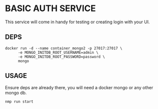 # BASIC AUTH SERVICE

This service will come in handy for testing or creating login with your UI.
## DEPS

```
docker run -d --name container_mongo2 -p 27017:27017 \
      -e MONGO_INITDB_ROOT_USERNAME=admin \
      -e MONGO_INITDB_ROOT_PASSWORD=password \
      mongo
```

## USAGE 

Ensure deps are already there, you will need a docker mongo or any other mongo db.

```nmp run start```

